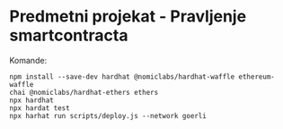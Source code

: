 # Predmetni projekat - Pravljenje smartcontracta


Komande:

```shell
npm install --save-dev hardhat @nomiclabs/hardhat-waffle ethereum-waffle
chai @nomiclabs/hardhat-ethers ethers
npx hardhat
npx hardat test
npx harhat run scripts/deploy.js --network goerli
```
